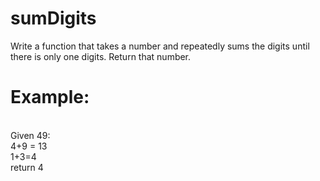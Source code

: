# sumDigits

Write a function that takes a number and repeatedly sums the digits until there is only one digits. Return that number. 
<br>
# Example:
<br>
Given 49:
<br>
4+9 = 13
<br>
1+3=4
<br>
return 4
